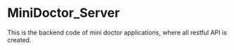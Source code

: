 # MiniDoctor_Server
 
 This is the backend code of mini doctor applications, where all restful API is created.
